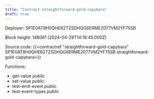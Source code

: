 ```yaml
---
title: "Contract straightforward-gold-capybara"
draft: true
---
```

Deployer: SP1E0AT8H0QHE62TZSDHQG6ERME2077VM2YF75SB


 



Block height: 148061 (2024-04-28T14:16:45.000Z)

Source code: {{<contractref "straightforward-gold-capybara" SP1E0AT8H0QHE62TZSDHQG6ERME2077VM2YF75SB straightforward-gold-capybara>}}

Functions:

* get-value _public_
* set-value _public_
* test-emit-event _public_
* test-event-types _public_
